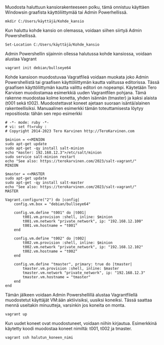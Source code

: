 Muodosta haluttuun kansiorakenteeseen polku, tämä onnistuu käyttäen Windowsin graafista käyttöliittymää tai Admin Powerhellissä.

    mkdir C:/Users/käyttäjä/Kohde_kansio

Kun haluttu kohde kansio on olemassa, voidaan siihen siirtyä Admin Powershellissä.

    Set-Location C:/Users/käyttäjä/Kohde_kansio

Admin Powershellin sijainnin ollessa halutussa kohde kansiossa, voidaan alustaa Vagrant

    vagrant init debian/bullseye64

Kohde kansioon muodostuvaa Vagratfileä voidaan muokata joko Admin Powershellistä tai graafisen käyttöliittymän kautta valitussa editorissa. Tässä graafisen käyttöliittymän kautta valittu editori on nopeampi.
Käytetään Tero Karvisen muodostamaa esimerkkiä uuden Vagrantfilen pohjana. Tämä rakenne muodostaa kolme konetta, yhden isännän (tmaster) ja kaksi alaista (t001 sekä t002).
Muodostettavat koneet ajetaan suoraan isäntä/alainen rakenteellisiksi. Manuaalinen esimerkki tämän toteuttamisesta löytyy repositiosta: tähän sen repo esimerkki

    # -*- mode: ruby -*-
    # vi: set ft=ruby :
    # Copyright 2014-2023 Tero Karvinen http://TeroKarvinen.com

    $minion = <<MINION
    sudo apt-get update
    sudo apt-get -qy install salt-minion
    echo "master: 192.168.12.3">/etc/salt/minion
    sudo service salt-minion restart
    echo "See also: https://terokarvinen.com/2023/salt-vagrant/"
    MINION

    $master = <<MASTER
    sudo apt-get update
    sudo apt-get -qy install salt-master
    echo "See also: https://terokarvinen.com/2023/salt-vagrant/"
    MASTER

    Vagrant.configure("2") do |config|
	    config.vm.box = "debian/bullseye64"

	    config.vm.define "t001" do |t001|
		    t001.vm.provision :shell, inline: $minion
		    t001.vm.network "private_network", ip: "192.168.12.100"
		    t001.vm.hostname = "t001"
	    end

	    config.vm.define "t002" do |t002|
		    t002.vm.provision :shell, inline: $minion
		    t002.vm.network "private_network", ip: "192.168.12.102"
		    t002.vm.hostname = "t002"
	    end

	    config.vm.define "tmaster", primary: true do |tmaster|
		    tmaster.vm.provision :shell, inline: $master
		    tmaster.vm.network "private_network", ip: "192.168.12.3"
		    tmaster.vm.hostname = "tmaster"
	    end
    end

Tämän jälkeen voidaan Admin Powershellillä alustaa Vagrantfilellä muodostetut käyttäjät VM:ään aktiivisiksi, uusiksi koneiksi. Tässä saattaa mennä useitakin minuutteja, varsinkin jos koneita on monta.

    vagrant up

Kun uudet koneet ovat muodostuneet, voidaan niihin kirjautua. 
Esimerkkinä käytetty koodi muodostaa koneet nimiltä: t001, t002 ja tmaster.

    vagrant ssh halutun_koneen_nimi
